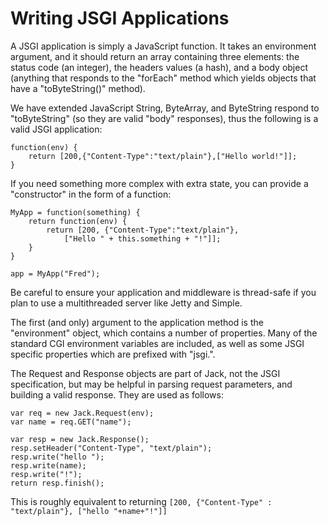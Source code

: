 
Writing JSGI Applications
=========================

A JSGI application is simply a JavaScript function. It takes an environment argument, and it should return an array containing three elements: the status code (an integer), the headers values (a hash), and a body object (anything that responds to the "forEach" method which yields objects that have a "toByteString()" method).

We have extended JavaScript String, ByteArray, and ByteString respond to "toByteString" (so they are valid "body" responses), thus the following is a valid JSGI application:

    function(env) {
        return [200,{"Content-Type":"text/plain"},["Hello world!"]];
    }

If you need something more complex with extra state, you can provide a "constructor" in the form of a function:

    MyApp = function(something) {
        return function(env) {
            return [200, {"Content-Type":"text/plain"},
                ["Hello " + this.something + "!"]];
        }
    }

    app = MyApp("Fred");

Be careful to ensure your application and middleware is thread-safe if you plan to use a multithreaded server like Jetty and Simple.

The first (and only) argument to the application method is the "environment" object, which contains a number of properties. Many of the standard CGI environment variables are included, as well as some JSGI specific properties which are prefixed with "jsgi.".

The Request and Response objects are part of Jack, not the JSGI specification, but may be helpful in parsing request parameters, and building a valid response. They are used as follows:

    var req = new Jack.Request(env);
    var name = req.GET("name");

    var resp = new Jack.Response();
    resp.setHeader("Content-Type", "text/plain");
    resp.write("hello ");
    resp.write(name);
    resp.write("!");
    return resp.finish();

This is roughly equivalent to returning `[200, {"Content-Type" : "text/plain"}, ["hello "+name+"!"]]`
